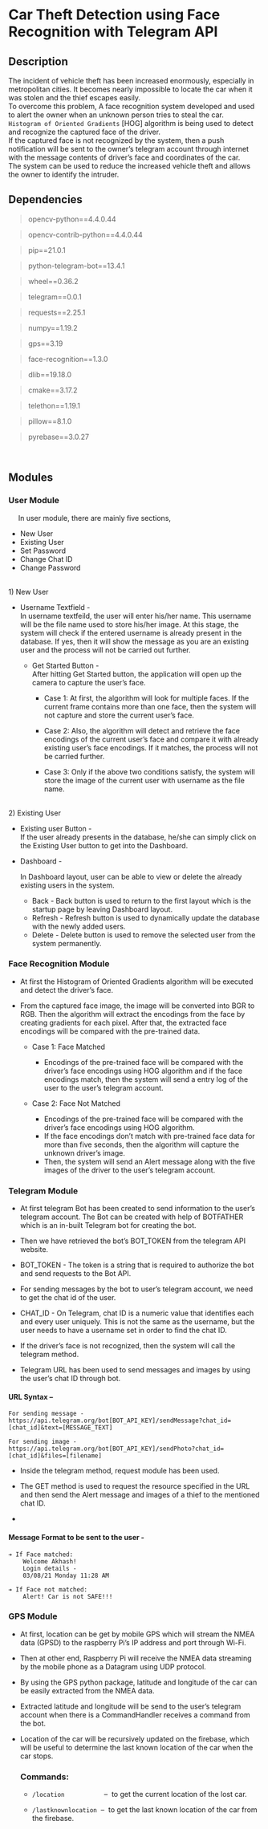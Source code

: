 # Car Theft Detection using Face Recognition with Telegram API

## Description
The incident of vehicle theft has been increased enormously, especially in metropolitan cities. It becomes nearly impossible to locate the car when it was stolen and the thief escapes easily.\
To overcome this problem, A face recognition system developed and used to alert the owner when an unknown person tries to steal the car.\
`Histogram of Oriented Gradients` [HOG] algorithm is being used to detect and recognize the captured face of the driver.\
If the captured face is not recognized by the system, then a push notification will be sent to the owner’s telegram account through internet with the message contents of driver’s face and coordinates of the car. \
The system can be used to reduce the increased vehicle theft and allows the owner to identify the intruder. 

## Dependencies

> opencv-python==4.4.0.44

> opencv-contrib-python==4.4.0.44

> pip==21.0.1

> python-telegram-bot==13.4.1

> wheel==0.36.2

> telegram==0.0.1

> requests==2.25.1

> numpy==1.19.2

> gps==3.19

> face-recognition==1.3.0

> dlib==19.18.0

> cmake==3.17.2

> telethon==1.19.1

> pillow==8.1.0

> pyrebase==3.0.27

<br/>

## Modules

### User Module

&nbsp;&nbsp;&nbsp;&nbsp;&nbsp;In user module, there are mainly five sections,
* New User
* Existing User
* Set Password
* Change Chat ID
* Change Password
<br/>
1) New User<br/>

* Username Textfield -
    <br/>
    In username textfeild, the user will enter his/her
    name. This username will be the file name used to store his/her image.
    At this stage, the system will check if the entered username is already
    present in the database. If yes, then it will show the message as you are
    an existing user and the process will not be carried out further.
    <br/> 
    * Get Started Button -
    <br/>After hitting Get Started button, the application
    will open up the camera to capture the user’s face.<br/>
    
        * Case 1: At first, the algorithm will look for multiple faces. If
        the current frame contains more than one face, then the system
        will not capture and store the current user’s face.

        * Case 2: Also, the algorithm will detect and retrieve the face
        encodings of the current user’s face and compare it with
        already existing user’s face encodings. If it matches, the
        process will not be carried further.

        * Case 3: Only if the above two conditions satisfy, the system
        will store the image of the current user with username as the
        file name.
<br/>
2) Existing User<br/>

* Existing user Button -
    <br/>
    If the user already presents in the database,
    he/she can simply click on the Existing User button to get into the
    Dashboard.
    <br/>
* Dashboard -
    
    In Dashboard layout, user can be able to view or delete
    the already existing users in the system.

    * Back - Back button is used to return to the first layout which is
    the startup page by leaving Dashboard layout.
    * Refresh - Refresh button is used to dynamically update the
    database with the newly added users.
    * Delete - Delete button is used to remove the selected user from
    the system permanently.

### Face Recognition Module

* At first the Histogram of Oriented Gradients algorithm will be executed and detect the driver’s face.


* From the captured face image, the image will be converted into BGR to RGB. Then the algorithm will extract the encodings from the face by creating gradients for each pixel. After that, the extracted face encodings will be compared with the pre-trained data.

    * Case 1: Face Matched

        * Encodings of the pre-trained face will be compared with the driver’s face encodings using HOG algorithm and if the face encodings match, then the system will send a entry log of the user to the user’s telegram account.


    * Case 2: Face Not Matched
        * Encodings of the pre-trained face will be compared with the driver’s face encodings using HOG algorithm.
        * If the face encodings don’t match with pre-trained face data for more than five seconds, then the algorithm will capture the unknown driver’s image.
        * Then, the system will send an Alert message along with the five images of the driver to the user’s telegram account.

### Telegram Module

* At first telegram Bot has been created to send information to the user’s telegram account. The Bot can be created with help of BOTFATHER which is an in-built Telegram bot for creating the bot.


* Then we have retrieved the bot’s BOT_TOKEN from the telegram API website.


* BOT_TOKEN - The token is a string that is required to authorize the bot and send requests to the Bot API.


* For sending messages by the bot to user’s telegram account, we need to get the chat id of the user.


* CHAT_ID - On Telegram, chat ID is a numeric value that identifies each and every user uniquely. This is not the same as the username, but the user needs to have a username set in order to find the chat ID.


* If the driver’s face is not recognized, then the system will call the telegram method.


* Telegram URL has been used to send messages and images by using the user’s chat ID through bot.
&nbsp;
#### URL Syntax –
    For sending message -https://api.telegram.org/bot[BOT_API_KEY]/sendMessage?chat_id=[chat_id]&text=[MESSAGE_TEXT]

    For sending image -https://api.telegram.org/bot[BOT_API_KEY]/sendPhoto?chat_id=[chat_id]&files=[filename]
* Inside the telegram method, request module has been used.

* The GET method is used to request the resource specified in the URL and then send the Alert message and images of a thief to the mentioned chat ID.
* 
#### Message Format to be sent to the user -
    ➔ If Face matched:
        Welcome Akhash!
        Login details -
        03/08/21 Monday 11:28 AM

    ➔ If Face not matched:
        Alert! Car is not SAFE!!!

### GPS Module

* At first, location can be get by mobile GPS which will stream the NMEA data (GPSD) to the raspberry Pi’s IP address and port through Wi-Fi.
* Then at other end, Raspberry Pi will receive the NMEA data streaming by the mobile phone as a Datagram using UDP protocol.
* By using the GPS python package, latitude and longitude of the car can be easily extracted from the NMEA data.
* Extracted latitude and longitude will be send to the user’s telegram account when there is a CommandHandler receives a command from the bot.
* Location of the car will be recursively updated on the firebase, which will be useful to determine the last known location of the car when the car stops.

    ### Commands:
    * `/location` &nbsp;&nbsp;&nbsp;&nbsp;&nbsp;&nbsp;&nbsp;&nbsp;&nbsp;&nbsp;&nbsp;&nbsp;&nbsp;&nbsp;&nbsp;&nbsp;&nbsp;&nbsp;&nbsp;– &nbsp;to get the current location of the lost car.


    * `/lastknownlocation` &nbsp;– &nbsp;to get the last known location of the car from the firebase.
